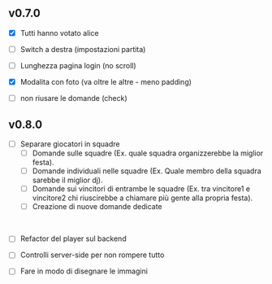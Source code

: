 ## v0.7.0

- [x] Tutti hanno votato alice
- [ ] Switch a destra (impostazioni partita)
- [ ] Lunghezza pagina login (no scroll)
- [x] Modalita con foto (va oltre le altre - meno padding)
- [ ] non riusare le domande (check)


## v0.8.0

- [ ] Separare giocatori in squadre
  - [ ] Domande sulle squadre (Ex. quale squadra organizzerebbe la miglior festa).
  - [ ] Domande individuali nelle squadre (Ex. Quale membro della squadra sarebbe il miglior dj).
  - [ ] Domande sui vincitori di entrambe le squadre (Ex. tra vincitore1 e vincitore2 chi riuscirebbe a chiamare più gente alla propria festa).
  - [ ] Creazione di nuove domande dedicate
</br>

- [ ] Refactor del player sul backend
- [ ] Controlli server-side per non rompere tutto
- [ ] Fare in modo di disegnare le immagini
      
